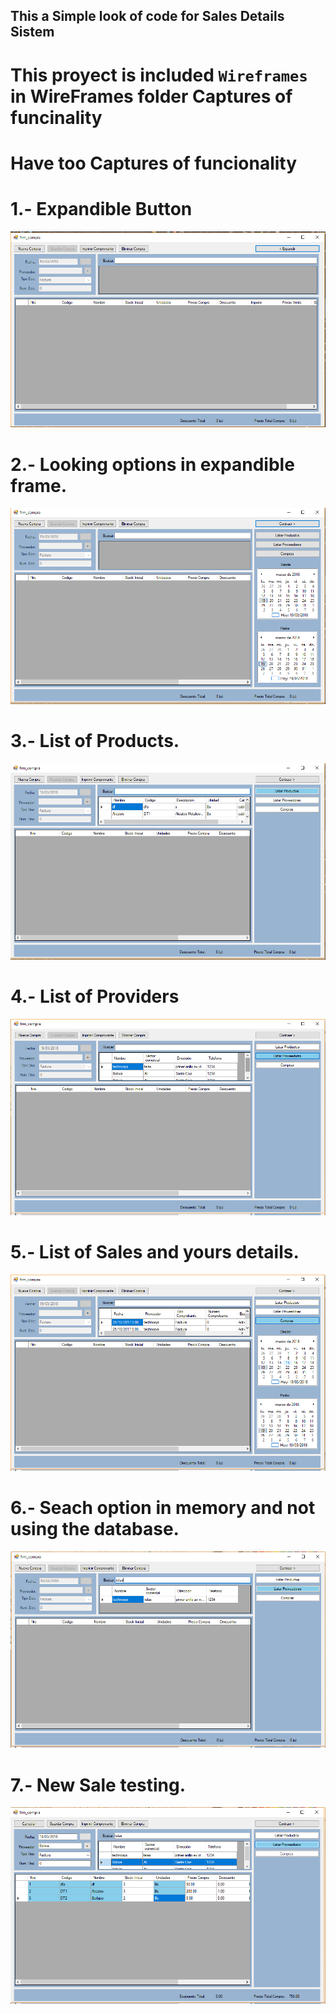 ## This a Simple look of code for Sales Details Sistem

# This proyect is included `Wireframes` in WireFrames folder Captures of funcinality 

# Have too Captures of funcionality

# 1.- Expandible Button
<img src="https://github.com/ssatani/Sistema-detalle-de-venta/blob/master/Capturas/1.png?raw=true
" alt="">

# 2.- Looking options in expandible frame.
<img src="https://github.com/ssatani/Sistema-detalle-de-venta/blob/master/Capturas/2.png?raw=true
" alt="">

# 3.- List of Products.
<img src="https://github.com/ssatani/Sistema-detalle-de-venta/blob/master/Capturas/3.png?raw=true" alt="">

# 4.- List of Providers
<img src="https://github.com/ssatani/Sistema-detalle-de-venta/blob/master/Capturas/4.png?raw=true" alt="">

# 5.- List of Sales and yours details.
<img src="https://github.com/ssatani/Sistema-detalle-de-venta/blob/master/Capturas/5.png?raw=true" alt="">

# 6.- Seach option in memory and not using the database.
<img src="https://github.com/ssatani/Sistema-detalle-de-venta/blob/master/Capturas/6.png?raw=true" alt="">

# 7.- New Sale testing.
<img src="https://github.com/ssatani/Sistema-detalle-de-venta/blob/master/Capturas/7.png?raw=true" alt="">
